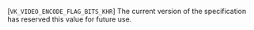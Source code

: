 [`VK_VIDEO_ENCODE_FLAG_BITS_KHR`] The current version of the
specification has reserved this value for future use.